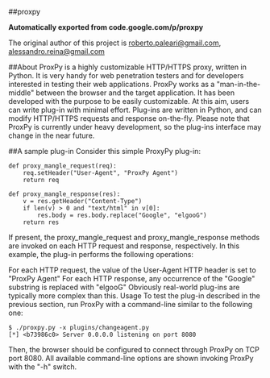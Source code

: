 ##proxpy

**Automatically exported from code.google.com/p/proxpy**

The original author of this project is 
roberto.paleari@gmail.com, 
alessandro.reina@gmail.com

##About
ProxPy is a highly customizable HTTP/HTTPS proxy, written in Python. It is very handy for web penetration testers and for developers interested in testing their web applications.
ProxPy works as a "man-in-the-middle" between the browser and the target application. It has been developed with the purpose to be easily customizable. At this aim, users can write plug-in with minimal effort. Plug-ins are written in Python, and can modify HTTP/HTTPS requests and response on-the-fly.
Please note that ProxPy is currently under heavy development, so the plug-ins interface may change in the near future.

##A sample plug-in
Consider this simple ProxyPy plug-in:

````
def proxy_mangle_request(req):
    req.setHeader("User-Agent", "ProxPy Agent")
    return req

def proxy_mangle_response(res):
    v = res.getHeader("Content-Type")
    if len(v) > 0 and "text/html" in v[0]:
        res.body = res.body.replace("Google", "elgooG")
    return res
````

If present, the proxy_mangle_request and proxy_mangle_response methods are invoked on each HTTP request and response, respectively. In this example, the plug-in performs the following operations:

For each HTTP request, the value of the User-Agent HTTP header is set to "ProxPy Agent"
For each HTTP response, any occurrence of the "Google" substring is replaced with "elgooG"
Obviously real-world plug-ins are typically more complex than this.
Usage
To test the plug-in described in the previous section, run ProxPy with a command-line similar to the following one:

````
$ ./proxpy.py -x plugins/changeagent.py 
[*] <b73986c0> Server 0.0.0.0 listening on port 8080
````
Then, the browser should be configured to connect through ProxPy on TCP port 8080. All available command-line options are shown invoking ProxPy with the "-h" switch.
